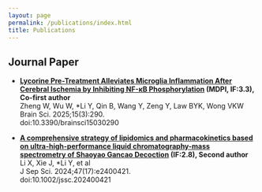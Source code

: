 ```yaml
---
layout: page
permalink: /publications/index.html
title: Publications
---
```


## Journal Paper

- **[Lycorine Pre-Treatment Alleviates Microglia Inflammation After Cerebral Ischemia by Inhibiting NF-κB Phosphorylation](https://pubmed.ncbi.nlm.nih.gov/40149811/) (MDPI, IF:3.3), Co-first author**<br>Zheng W, Wu W, *Li Y, Qin B, Wang Y, Zeng Y, Law BYK, Wong VKW<br>Brain Sci. 2025;15(3):290.<br>doi:10.3390/brainsci15030290

- **[A comprehensive strategy of lipidomics and pharmacokinetics based on ultra-high-performance liquid chromatography-mass spectrometry of Shaoyao Gancao Decoction](https://pubmed.ncbi.nlm.nih.gov/39215583/) (IF:2.8), Second author**<br>Li X, Xie J, *Li Y, et al<br>J Sep Sci. 2024;47(17):e2400421.<br>doi:10.1002/jssc.202400421

  <br>

<br>